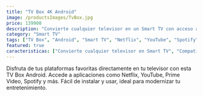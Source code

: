 ```yaml
---
title: "TV Box 4K Android"
image: /productsImages/TvBox.jpg
price: 139900
description: "Convierte cualquier televisor en un Smart TV con acceso a tus apps favoritas."
category: "Smart TV"
tags: ["TV Box", "Android", "Smart TV", "Netflix", "YouTube", "Spotify", "Prime Video"]
featured: true
caracteristicas: ["Convierte cualquier televisor en Smart TV", "Compatible con Netflix, YouTube, Prime Video, Spotify, entre otras apps", "Conexión HDMI y WiFi", "Incluye control remoto multifunción", "Interfaz Android fácil de usar", "Soporte de 2GB RAM y 16GB almacenamiento"]
---
```


Disfruta de tus plataformas favoritas directamente en tu televisor con esta TV Box Android. Accede a aplicaciones como Netflix, YouTube, Prime Video, Spotify y más. Fácil de instalar y usar, ideal para modernizar tu entretenimiento.
